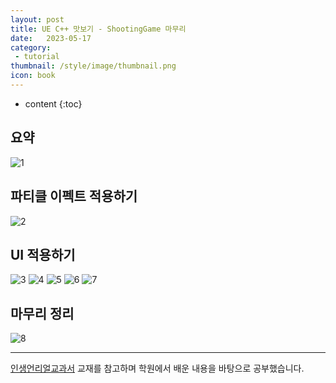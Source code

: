 ```yaml
---
layout: post
title: UE C++ 맛보기 - ShootingGame 마무리
date:   2023-05-17
category: 
 - tutorial
thumbnail: /style/image/thumbnail.png
icon: book
---
```


* content
{:toc}

## 요약


![1](https://github.com/ssonsonya/ssonsonya.github.io/assets/116151781/e6e9bd8f-07ce-48b9-8a52-6b1832c7c5a4)  


## 파티클 이펙트 적용하기


![2](https://github.com/ssonsonya/ssonsonya.github.io/assets/116151781/977ea28a-4840-4728-9180-ea0658979d57)  


## UI 적용하기


![3](https://github.com/ssonsonya/ssonsonya.github.io/assets/116151781/ba8e0f7a-47c9-4a3b-93e2-d4de1ee5b10e)
![4](https://github.com/ssonsonya/ssonsonya.github.io/assets/116151781/bf4e2592-12e6-4e74-b9eb-760a65a44e15)
![5](https://github.com/ssonsonya/ssonsonya.github.io/assets/116151781/f4ccfd6c-5c0d-4b3e-94a4-fa747f1ebd45)
![6](https://github.com/ssonsonya/ssonsonya.github.io/assets/116151781/50d4b584-6c41-40a2-9c7b-421e9eee4db7)
![7](https://github.com/ssonsonya/ssonsonya.github.io/assets/116151781/82c17231-d8e5-4772-bce4-aec3d8ed57e4)  


## 마무리 정리


![8](https://github.com/ssonsonya/ssonsonya.github.io/assets/116151781/e6447cf9-a8c7-4405-ab02-cde5a53ec74f)  
  
***
[인생언리얼교과서](https://product.kyobobook.co.kr/detail/S000061425411) 교재를 참고하며 학원에서 배운 내용을 바탕으로 공부했습니다.  
  
